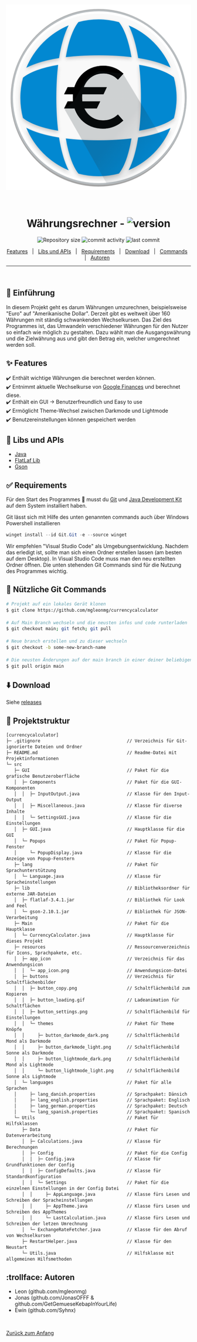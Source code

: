 <div align="center" id="top"> 
  <img src="src\resources\app_icon\app_icon.png" alt="Currencycalculator" />

  &#xa0;

</div>

<h1 align="center">Währungsrechner - <img alt="version" src="https://img.shields.io/badge/version-1.0.0-dark_green"></h1>

<p align="center">
  <img alt="Repository size" src="https://img.shields.io/github/repo-size/mgleonmg/currencycalculator?color=56BEB8">
  <img alt="commit activity" src="https://img.shields.io/github/commit-activity/w/mgleonmg/currencycalculator">
  <img alt="last commit" src="https://img.shields.io/github/last-commit/mgleonmg/currencycalculator">
</p>

<p align="center"> 
  <a href="#sparkles-features">Features</a> &#xa0; | &#xa0;
  <a href="#sparkles-features">Libs und APIs</a> &#xa0; | &#xa0;
  <a href="#white_check_mark-requirements">Requirements</a> &#xa0; | &#xa0;
  <a href="#arrow_down-download">Download</a> &#xa0; | &#xa0;
  <a href="#checkered_flag-Git-Commands">Commands</a> &#xa0; | &#xa0;
  <a href="#trollface-Autoren">Autoren</a> &#xa0;
</p>
<hr>
<br>

## :dart: Einführung ##

In diesem Projekt geht es darum Währungen umzurechnen, beispielsweise "Euro" auf "Amerikanische Dollar". Derzeit gibt es weltweit über 160 Währungen mit ständig schwankenden Wechselkursen. Das Ziel des Programmes ist, das Umwandeln verschiedener Währungen für den Nutzer so einfach wie möglich zu gestalten. Dazu wählt man die Ausgangswährung und die Zielwährung aus und gibt den Betrag ein, welcher umgerechnet werden soll.

## :sparkles: Features ##

:heavy_check_mark: Enthält wichtige Währungen die berechnet werden können.\
:heavy_check_mark: Entnimmt aktuelle Wechselkurse von [Google Finances](https://www.google.com/finance/) und berechnet diese.\
:heavy_check_mark: Enthält ein GUI -> Benutzerfreundlich und Easy to use\
:heavy_check_mark: Ermöglicht Theme-Wechsel zwischen Darkmode und Lightmode\
:heavy_check_mark: Benutzereinstellungen können gespeichert werden

## :rocket: Libs und APIs ##
- [Java](https://www.java.com/de/)
- [FlatLaf Lib](https://github.com/JFormDesigner/FlatLaf)
- [Gson](https://github.com/google/gson)

## :white_check_mark: Requirements ##

Für den Start des Programmes :checkered_flag: musst du [Git](https://git-scm.com) und [Java Development Kit](https://www.oracle.com/java/technologies/javase-jdk15-downloads.html) auf dem System installiert haben.

Git lässt sich mit Hilfe des unten genannten commands auch über Windows Powershell installieren
```powershell
winget install --id Git.Git -e --source winget
```

Wir empfehlen "Visual Studio Code" als Umgebungsentwicklung. Nachdem das erledigt ist, sollte man sich einen Ordner erstellen lassen (am besten auf dem Desktop). In Visual Studio Code muss man den neu erstellten Ordner öffnen. Die unten stehenden Git Commands sind für die Nutzung des Programmes wichtig.

## :checkered_flag: Nützliche Git Commands ##
```bash
# Projekt auf ein lokales Gerät klonen
$ git clone https://github.com/mgleonmg/currencycalculator

# Auf Main Branch wechseln und die neusten infos und code runterladen
$ git checkout main; git fetch; git pull

# Neue branch erstellen und zu dieser wechseln
$ git checkout -b some-new-branch-name

# Die neusten Änderungen auf der main branch in einer deiner beliebigen branches mergen
$ git pull origin main
```

## :arrow_down: Download

Siehe [releases](https://github.com/MGleonMG/currencycalculator/releases)

## :deciduous_tree: Projektstruktur ##
```
[currencycalculator]
├─ .gitignore                                 // Verzeichnis für Git-ignorierte Dateien und Ordner
├─ README.md                                  // Readme-Datei mit Projektinformationen
└─ src                        
   ├─ GUI                                     // Paket für die grafische Benutzeroberfläche
   │  ├─ Components                           // Paket für die GUI-Komponenten
   │  │  ├─ InputOutput.java                  // Klasse für den Input-Output
   │  │  ├─ Miscellaneous.java                // Klasse für diverse Inhalte
   │  │  └─ SettingsGUI.java                  // Klasse für die Einstellungen
   │  ├─ GUI.java                             // Hauptklasse für die GUI
   │  └─ Popups                               // Paket für Popup-Fenster
   │     └─ PopupDisplay.java                 // Klasse für die Anzeige von Popup-Fenstern
   ├─ lang                                    // Paket für Sprachunterstützung
   │  └─ Language.java                        // Klasse für Spracheinstellungen
   ├─ lib                                     // Bibliotheksordner für externe JAR-Dateien
   │  ├─ flatlaf-3.4.1.jar                    // Bibliothek für Look and Feel
   │  └─ gson-2.10.1.jar                      // Bibliothek für JSON-Verarbeitung
   ├─ Main                                    // Paket für die Hauptklasse
   │  └─ CurrencyCalculator.java              // Hauptklasse für dieses Projekt
   ├─ resources                               // Ressourcenverzeichnis für Icons, Sprachpakete, etc.
   │  ├─ app_icon                             // Verzeichnis für das Anwendungsicon
   │  │  └─ app_icon.png                      // Anwendungsicon-Datei
   │  ├─ buttons                              // Verzeichnis für Schaltflächenbilder
   │  │  ├─ button_copy.png                   // Schaltflächenbild zum Kopieren
   │  │  ├─ button_loading.gif                // Ladeanimation für Schaltflächen
   │  │  ├─ button_settings.png               // Schaltflächenbild für Einstellungen
   │  │  └─ themes                            // Paket für Theme Knöpfe
   │  │     ├─ button_darkmode_dark.png       // Schaltflächenbild Mond als Darkmode
   │  │     ├─ button_darkmode_light.png      // Schaltflächenbild Sonne als Darkmode
   │  │     ├─ button_lightmode_dark.png      // Schaltflächenbild Mond als Lightmode
   │  │     └─ button_lightmode_light.png     // Schaltflächenbild Sonne als Lightmode
   │  └─ languages                            // Paket für alle Sprachen
   │     ├─ lang_danish.properties            // Sprachpaket: Dänsich
   │     ├─ lang_english.properties           // Sprachpaket: Englisch
   │     ├─ lang_german.properties            // Sprachpaket: Deutsch
   │     └─ lang_spanish.properties           // Sprachpaket: Spanisch
   └─ Utils                                   // Paket für Hilfsklassen
      ├─ Data                                 // Paket für Datenverarbeitung
      │  ├─ Calculations.java                 // Klasse für Berechnungen
      │  ├─ Config                            // Paket für die Config
      │  │  ├─ Config.java                    // Klasse für Grundfunktionen der Config
      │  │  ├─ ConfigDefaults.java            // Klasse für Standardkonfiguration
      │  │  └─ Settings                       // Paket für die einzelnen Einstellungen in der Config Datei
      │  │     ├─ AppLanguage.java            // Klasse fürs Lesen und Schreiben der Spracheinstellungen
      │  │     ├─ AppTheme.java               // Klasse fürs Lesen und Schreiben des AppThemes
      │  │     └─ LastCalculation.java        // Klasse fürs Lesen und Schreiben der letzen Umrechnung
      │  └─ ExchangeRateFetcher.java          // Klasse für den Abruf von Wechselkursen
      ├─ RestartHelper.java                   // Klasse für den Neustart
      └─ Utils.java                           // Hilfsklasse mit allgemeinen Hilfsmethoden

```

## :trollface: Autoren

 - Leon (github.com/mgleonmg)
 - Jonas (github.com/JonasOFFF & github.com/GetGemueseKebapInYourLife)
 - Ewin (github.com/Syhnx)

&#xa0;

<a href="#top">Zurück zum Anfang</a>
